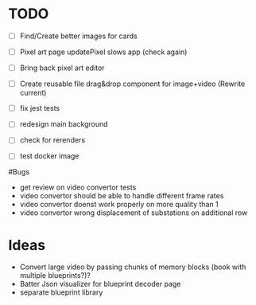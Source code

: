 
# TODO
- [ ] Find/Create better images for cards
- [ ] Pixel art page updatePixel slows app (check again)
- [ ] Bring back pixel art editor 
- [ ] Create reusable file drag&drop component for image+video (Rewrite current)
- [ ] fix jest tests
- [ ] redesign main background
- [ ] check for rerenders
- [ ] test docker image


#Bugs
- get review on video convertor tests
- video convertor should be able to handle different frame rates
- video convertor doenst work properly on more quality than 1
- video convertor wrong displacement of substations on additional row




# Ideas
- Convert large video by passing chunks of memory blocks (book with multiple blueprints?)?
- Batter Json visualizer for blueprint decoder page
- separate blueprint library
